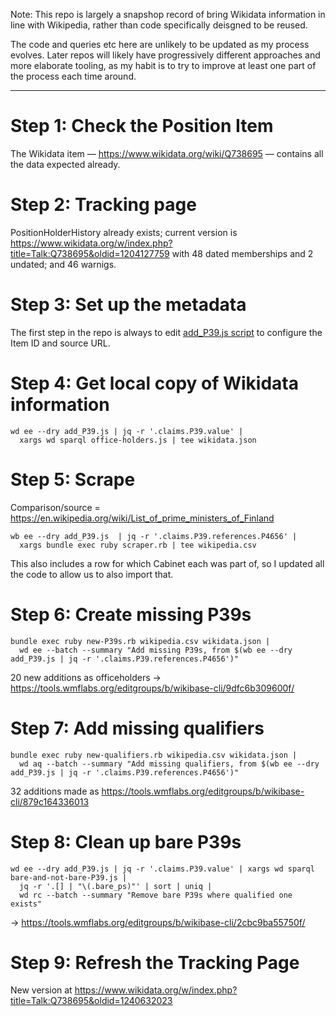 Note: This repo is largely a snapshop record of bring Wikidata
information in line with Wikipedia, rather than code specifically
deisgned to be reused.

The code and queries etc here are unlikely to be updated as my process
evolves. Later repos will likely have progressively different approaches
and more elaborate tooling, as my habit is to try to improve at least
one part of the process each time around.

---------

Step 1: Check the Position Item
===============================

The Wikidata item — https://www.wikidata.org/wiki/Q738695 —
contains all the data expected already.

Step 2: Tracking page
=====================

PositionHolderHistory already exists; current version is
https://www.wikidata.org/w/index.php?title=Talk:Q738695&oldid=1204127759
with 48 dated memberships and 2 undated; and 46 warnigs.

Step 3: Set up the metadata
===========================

The first step in the repo is always to edit [add_P39.js script](add_P39.js)
to configure the Item ID and source URL.

Step 4: Get local copy of Wikidata information
==============================================

    wd ee --dry add_P39.js | jq -r '.claims.P39.value' |
      xargs wd sparql office-holders.js | tee wikidata.json

Step 5: Scrape
==============

Comparison/source = https://en.wikipedia.org/wiki/List_of_prime_ministers_of_Finland

    wb ee --dry add_P39.js  | jq -r '.claims.P39.references.P4656' |
      xargs bundle exec ruby scraper.rb | tee wikipedia.csv

This also includes a row for which Cabinet each was part of, so I
updated all the code to allow us to also import that.

Step 6: Create missing P39s
===========================

    bundle exec ruby new-P39s.rb wikipedia.csv wikidata.json |
      wd ee --batch --summary "Add missing P39s, from $(wb ee --dry add_P39.js | jq -r '.claims.P39.references.P4656')"

20 new additions as officeholders -> https://tools.wmflabs.org/editgroups/b/wikibase-cli/9dfc6b309600f/

Step 7: Add missing qualifiers
==============================

    bundle exec ruby new-qualifiers.rb wikipedia.csv wikidata.json |
      wd aq --batch --summary "Add missing qualifiers, from $(wb ee --dry add_P39.js | jq -r '.claims.P39.references.P4656')"

32 additions made as https://tools.wmflabs.org/editgroups/b/wikibase-cli/879c164336013

Step 8: Clean up bare P39s
==========================

    wd ee --dry add_P39.js | jq -r '.claims.P39.value' | xargs wd sparql bare-and-not-bare-P39.js |
      jq -r '.[] | "\(.bare_ps)"' | sort | uniq |
      wd rc --batch --summary "Remove bare P39s where qualified one exists"

-> https://tools.wmflabs.org/editgroups/b/wikibase-cli/2cbc9ba55750f/

Step 9: Refresh the Tracking Page
==================================

New version at https://www.wikidata.org/w/index.php?title=Talk:Q738695&oldid=1240632023
